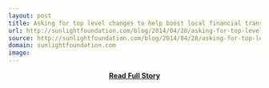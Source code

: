 ```yaml
---
layout: post
title: Asking for top level changes to help boost local financial transparency Sunlight Foundation Blog
url: http://sunlightfoundation.com/blog/2014/04/28/asking-for-top-level-changes-to-help-boost-local-financial-transparency/
source: http://sunlightfoundation.com/blog/2014/04/28/asking-for-top-level-changes-to-help-boost-local-financial-transparency/
domain: sunlightfoundation.com
image: 
---
```


<p></p>
<center><p><a href="http://sunlightfoundation.com/blog/2014/04/28/asking-for-top-level-changes-to-help-boost-local-financial-transparency/" style='padding:25px; font-sze:18px; font-weight: bold;'>Read Full Story</a></p></center>
